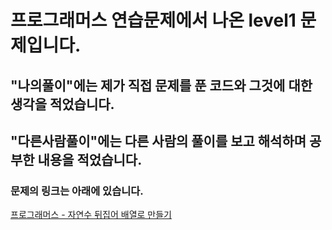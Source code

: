 # 프로그래머스 연습문제에서 나온 level1 문제입니다.
## "나의풀이"에는 제가 직접 문제를 푼 코드와 그것에 대한 생각을 적었습니다.
## "다른사람풀이"에는 다른 사람의 풀이를 보고 해석하며 공부한 내용을 적었습니다.
### 문제의 링크는 아래에 있습니다.
<a href="https://programmers.co.kr/learn/courses/30/lessons/12932" target="_blank">프로그래머스 - 자연수 뒤집어 배열로 만들기</a>

